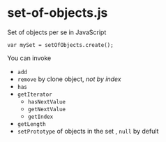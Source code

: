 set-of-objects.js
=================

Set of objects per se in JavaScript
```
var mySet = setOfObjects.create();

```
You can invoke
  * `add`
  * `remove` by clone object, *not by index*
  * `has`
  * `getIterator`
    * `hasNextValue`
    * `getNextValue`
    * `getIndex`
  * `getLength`
  * `setPrototype` of objects in the set , `null` by defult
